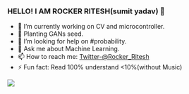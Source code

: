 ### HELLO! I AM ROCKER RITESH(sumit yadav) 👋



- 🔭 I’m currently working on CV and microcontroller.
- 🌱 Planting GANs seed.
- 🤔 I’m looking for help on #probability.
- 💬 Ask me about Machine Learning.
- 📫 How to reach me: [Twitter-@Rocker_Ritesh](https://twitter.com/Rocker_Ritesh) 
- ⚡ Fun fact: Read 100% understand <10%(without Music)


 <img src="https://github-readme-stats.vercel.app/api?username=rockerritesh&&show_icons=true&title_color=ffffff&icon_color=bb2acf&text_color=daf7dc&bg_color=151519">
